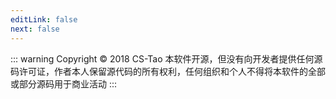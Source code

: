 ```yaml
---
editLink: false
next: false
---
```

::: warning Copyright © 2018 CS-Tao
本软件开源，但没有向开发者提供任何源码许可证，作者本人保留源代码的所有权利，任何组织和个人不得将本软件的全部或部分源码用于商业活动
:::
